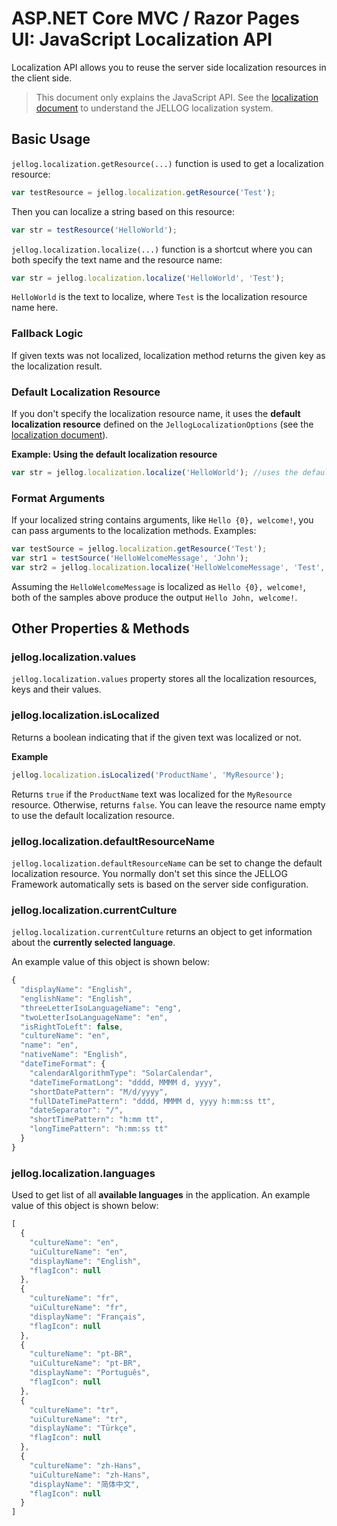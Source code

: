 # ASP.NET Core MVC / Razor Pages UI: JavaScript Localization API

Localization API allows you to reuse the server side localization resources in the client side.

> This document only explains the JavaScript API. See the [localization document](../../../Localization.md) to understand the JELLOG localization system.

## Basic Usage

`jellog.localization.getResource(...)` function is used to get a localization resource:

````js
var testResource = jellog.localization.getResource('Test');
````

Then you can localize a string based on this resource:

````js
var str = testResource('HelloWorld');
````

`jellog.localization.localize(...)` function is a shortcut where you can both specify the text name and the resource name:

````js
var str = jellog.localization.localize('HelloWorld', 'Test');
````

`HelloWorld` is the text to localize, where `Test` is the localization resource name here.

### Fallback Logic

If given texts was not localized, localization method returns the given key as the localization result.

### Default Localization Resource

If you don't specify the localization resource name, it uses the **default localization resource** defined on the `JellogLocalizationOptions` (see the [localization document](../../../Localization.md)).

**Example: Using the default localization resource**

````js
var str = jellog.localization.localize('HelloWorld'); //uses the default resource
````

### Format Arguments

If your localized string contains arguments, like `Hello {0}, welcome!`, you can pass arguments to the localization methods. Examples:

````js
var testSource = jellog.localization.getResource('Test');
var str1 = testSource('HelloWelcomeMessage', 'John');
var str2 = jellog.localization.localize('HelloWelcomeMessage', 'Test', 'John');
````

Assuming the `HelloWelcomeMessage` is localized as `Hello {0}, welcome!`, both of the samples above produce the output `Hello John, welcome!`.

## Other Properties & Methods

### jellog.localization.values

`jellog.localization.values` property stores all the localization resources, keys and their values.

### jellog.localization.isLocalized

Returns a boolean indicating that if the given text was localized or not.

**Example**

````js
jellog.localization.isLocalized('ProductName', 'MyResource');
````

Returns `true` if the `ProductName` text was localized for the `MyResource` resource. Otherwise, returns `false`. You can leave the resource name empty to use the default localization resource.

### jellog.localization.defaultResourceName

`jellog.localization.defaultResourceName` can be set to change the default localization resource. You normally don't set this since the JELLOG Framework automatically sets is based on the server side configuration.

### jellog.localization.currentCulture

`jellog.localization.currentCulture` returns an object to get information about the **currently selected language**.

An example value of this object is shown below:

````js
{
  "displayName": "English",
  "englishName": "English",
  "threeLetterIsoLanguageName": "eng",
  "twoLetterIsoLanguageName": "en",
  "isRightToLeft": false,
  "cultureName": "en",
  "name": "en",
  "nativeName": "English",
  "dateTimeFormat": {
    "calendarAlgorithmType": "SolarCalendar",
    "dateTimeFormatLong": "dddd, MMMM d, yyyy",
    "shortDatePattern": "M/d/yyyy",
    "fullDateTimePattern": "dddd, MMMM d, yyyy h:mm:ss tt",
    "dateSeparator": "/",
    "shortTimePattern": "h:mm tt",
    "longTimePattern": "h:mm:ss tt"
  }
}
````

### jellog.localization.languages

Used to get list of all **available languages** in the application. An example value of this object is shown below:

````js
[
  {
    "cultureName": "en",
    "uiCultureName": "en",
    "displayName": "English",
    "flagIcon": null
  },
  {
    "cultureName": "fr",
    "uiCultureName": "fr",
    "displayName": "Français",
    "flagIcon": null
  },
  {
    "cultureName": "pt-BR",
    "uiCultureName": "pt-BR",
    "displayName": "Português",
    "flagIcon": null
  },
  {
    "cultureName": "tr",
    "uiCultureName": "tr",
    "displayName": "Türkçe",
    "flagIcon": null
  },
  {
    "cultureName": "zh-Hans",
    "uiCultureName": "zh-Hans",
    "displayName": "简体中文",
    "flagIcon": null
  }
]
````

